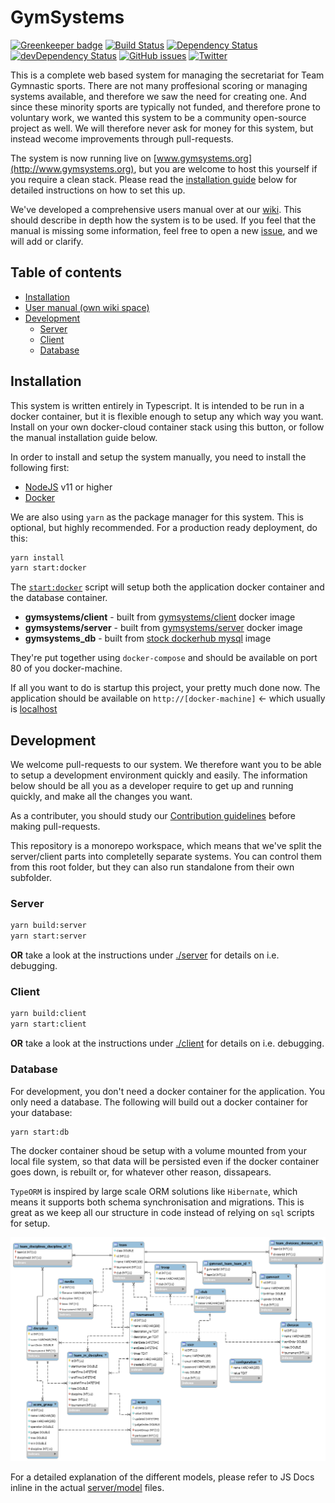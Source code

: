 # GymSystems

[![Greenkeeper badge](https://badges.greenkeeper.io/OysteinAmundsen/gymsystems.svg)](https://greenkeeper.io/)
[![Build Status](https://travis-ci.org/OysteinAmundsen/gymsystems.svg?branch=master)](https://travis-ci.org/OysteinAmundsen/gymsystems)
[![Dependency Status](https://david-dm.org/OysteinAmundsen/gymsystems.svg)](https://david-dm.org/OysteinAmundsen/gymsystems)
[![devDependency Status](https://david-dm.org/OysteinAmundsen/gymsystems/dev-status.svg)](https://david-dm.org/OysteinAmundsen/gymsystems#info=devDependencies)
[![GitHub issues](https://img.shields.io/github/issues/OysteinAmundsen/gymsystems.svg)](https://github.com/OysteinAmundsen/gymsystems/issues)
[![Twitter](https://img.shields.io/twitter/url/https/github.com/OysteinAmundsen/gymsystems.svg?style=social)](https://twitter.com/intent/tweet?text=Wow:&url=https%3A%2F%2Fgithub.com%2FOysteinAmundsen%2Fgymsystems)

This is a complete web based system for managing the secretariat for Team Gymnastic sports. There are not many proffesional scoring or managing systems available, and therefore we saw the need for creating one. And since these minority sports are typically not funded, and therefore prone to voluntary work, we wanted this system to be a community open-source project as well. We will therefore never ask for money for this system, but instead wecome improvements through pull-requests.

The system is now running live on [www.gymsystems.org](http://www.gymsystems.org), but you are welcome to host this yourself if you require a clean stack. Please read the [installation guide](#installation) below for detailed instructions on how to set this up.

We've developed a comprehensive users manual over at our [wiki](../../wiki). This should describe in depth how the system is to be used. If you feel that the manual is missing some information, feel free to open a new [issue](../../issues), and we will add or clarify.

## Table of contents

* [Installation](#installation)
* [User manual (own wiki space)](../../wiki)
* [Development](#development)
  - [Server](./server)
  - [Client](./client)
  - [Database](#database)

## Installation

This system is written entirely in Typescript. It is intended to be run in a docker container, but it is flexible enough to setup any which way you want.
Install on your own docker-cloud container stack using this button, or follow the manual installation guide below.

In order to install and setup the system manually, you need to install the following first:

* [NodeJS](https://nodejs.org/) v11 or higher
* [Docker](https://www.docker.com/)

We are also using `yarn` as the package manager for this system. This is optional, but highly recommended.
For a production ready deployment, do this:

```bash
yarn install
yarn start:docker
```

The [`start:docker`](./orchestration/docker-compose.yaml) script will setup both the application docker container and the database container.

* **gymsystems/client** - built from [gymsystems/client](./client/Dockerfile) docker image
* **gymsystems/server** - built from [gymsystems/server](./server/Dockerfile) docker image
* **gymsystems_db** - built from [stock dockerhub mysql](https://hub.docker.com/_/mysql/) image

They're put together using `docker-compose` and should be available on port 80 of you docker-machine.

If all you want to do is startup this project, your pretty much done now. The application should be available on `http://[docker-machine]` <- which usually is [localhost](http://localhost)


## Development

We welcome pull-requests to our system. We therefore want you to be able to setup a development environment quickly and easily. The information below should be all you as a developer require to get up and running quickly, and make all the changes you want.

As a contributer, you should study our [Contribution guidelines](./CONTRIBUTING.md) before making pull-requests.

This repository is a monorepo workspace, which means that we've split the server/client parts into completelly separate systems. You can control them from this root folder, but they can also run standalone from their own subfolder.

### Server

```bash
yarn build:server
yarn start:server
```

**OR** take a look at the instructions under [./server](./server/README.md) for details on i.e. debugging.

### Client

```bash
yarn build:client
yarn start:client
```

**OR** take a look at the instructions under [./client](./client/README.md) for details on i.e. debugging.

### Database

For development, you don't need a docker container for the application. You only need a database. The following will build out a docker container for your database:

```bash
yarn start:db
```
The docker container shoud be setup with a volume mounted from your local file system, so that data will be persisted even if the docker container goes down, is rebuilt or, for whatever other reason, dissapears.

`TypeORM` is inspired by large scale ORM solutions like `Hibernate`, which means it supports both schema synchronisation and migrations. This is great as we keep all our structure in code instead of relying on `sql` scripts for setup.

![DB Model](docs/images/db_model.png)

For a detailed explanation of the different models, please refer to JS Docs inline in the actual [server/model](./server/model) files.
